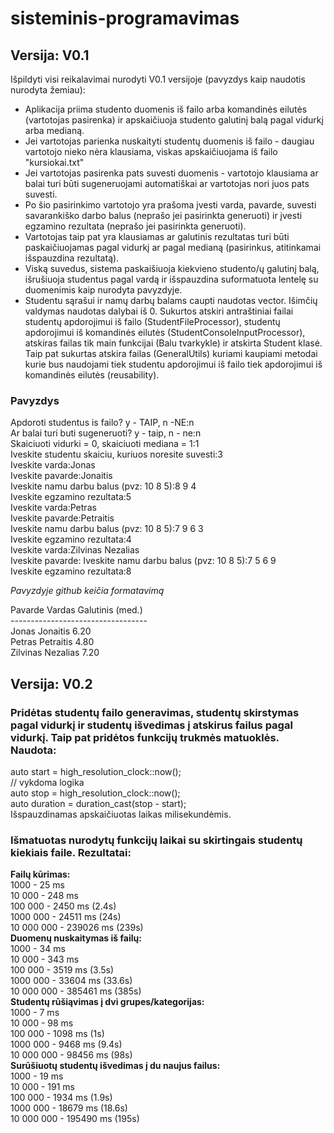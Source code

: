 # sisteminis-programavimas
## Versija: V0.1
Išpildyti visi reikalavimai nurodyti V0.1 versijoje (pavyzdys kaip naudotis nurodyta žemiau):
* Aplikacija priima studento duomenis iš failo arba komandinės eilutės (vartotojas pasirenka) ir apskaičiuoja studento galutinį balą pagal vidurkį arba medianą.
* Jei vartotojas parienka nuskaityti studentų duomenis iš failo - daugiau vartotojo nieko nėra klausiama, viskas apskaičiuojama iš failo "kursiokai.txt"
* Jei vartotojas pasirenka pats suvesti duomenis - vartotojo klausiama ar balai turi būti sugeneruojami automatiškai ar vartotojas nori juos pats suvesti.
* Po šio pasirinkimo vartotojo yra prašoma įvesti varda, pavarde, suvesti savarankiško darbo balus (neprašo jei pasirinkta generuoti) ir įvesti egzamino rezultata (neprašo jei pasirinkta generuoti).
* Vartotojas taip pat yra klausiamas ar galutinis rezultatas turi būti paskaičiuojamas pagal vidurkį ar pagal medianą (pasirinkus, atitinkamai išspauzdina rezultatą).
* Viską suvedus, sistema paskaišiuoja kiekvieno studento/ų galutinį balą, išrušiuoja studentus pagal vardą ir išspauzdina suformatuota lentelę su duomenimis kaip nurodyta pavyzdyje.
* Studentu sąrašui ir namų darbų balams caupti naudotas vector. Išimčių valdymas naudotas dalybai iš 0. Sukurtos atskiri antraštiniai failai studentų apdorojimui iš failo (StudentFileProcessor), studentų apdorojimui iš komandinės eilutės (StudentConsoleInputProcessor), atskiras failas tik main funkcijai (Balu tvarkykle) ir atskirta Student klasė. Taip pat sukurtas atskira failas (GeneralUtils) kuriami kaupiami metodai kurie bus naudojami tiek studentu apdorojimui iš failo tiek apdorojimui iš komandinės eilutės (reusability).

### Pavyzdys
 Apdoroti studentus is failo? y - TAIP, n -NE:n  
 Ar balai turi buti sugeneruoti? y - taip, n - ne:n  
 Skaiciuoti vidurki = 0, skaiciuoti mediana = 1:1  
 Iveskite studentu skaiciu, kuriuos noresite suvesti:3  
 Iveskite varda:Jonas  
 Iveskite pavarde:Jonaitis  
 Iveskite namu darbu balus (pvz: 10 8 5):8 9 4  
 Iveskite egzamino rezultata:5  
 Iveskite varda:Petras    
 Iveskite pavarde:Petraitis  
 Iveskite namu darbu balus (pvz: 10 8 5):7 9 6 3  
 Iveskite egzamino rezultata:4  
 Iveskite varda:Zilvinas Nezalias  
 Iveskite pavarde: Iveskite namu darbu balus (pvz: 10 8 5):7 5 6 9  
 Iveskite egzamino rezultata:8  
 
 *Pavyzdyje github keičia formatavimą*
 
Pavarde   Vardas    Galutinis (med.)  
\----------------------------------  
Jonas     Jonaitis  6.20  
Petras    Petraitis 4.80  
Zilvinas  Nezalias  7.20  

## Versija: V0.2

### Pridėtas studentų failo generavimas, studentų skirstymas pagal vidurkį ir studentų išvedimas į atskirus failus pagal vidurkį. Taip pat pridėtos funkcijų trukmės matuoklės.     Naudota:     
 auto start = high_resolution_clock::now();  
 // vykdoma logika  
 auto stop = high_resolution_clock::now();  
 auto duration = duration_cast<milliseconds>(stop - start);  
 Išspauzdinamas apskaičiuotas laikas milisekundėmis.  
 
### Išmatuotas nurodytų funkcijų laikai su skirtingais studentų kiekiais faile. Rezultatai:  
**Failų kūrimas:**  
1000 - 25 ms  
10 000 - 248 ms  
100 000 - 2450 ms (2.4s)  
1000 000 - 24511 ms (24s)  
10 000 000 - 239026 ms (239s)  
**Duomenų nuskaitymas iš failų:**  
1000 - 34 ms  
10 000 - 343 ms  
100 000 - 3519 ms (3.5s)  
1000 000 - 33604 ms (33.6s)  
10 000 000 - 385461 ms (385s)  
**Studentų rūšiąvimas į dvi grupes/kategorijas:**  
1000 - 7 ms  
10 000 - 98 ms  
100 000 - 1098 ms (1s)  
1000 000 - 9468 ms (9.4s)  
10 000 000 - 98456 ms (98s)  
**Surūšiuotų studentų išvedimas į du naujus failus:**  
1000 - 19 ms  
10 000 - 191 ms  
100 000 - 1934 ms (1.9s)  
1000 000 - 18679 ms (18.6s)  
10 000 000 - 195490 ms (195s)  
 
